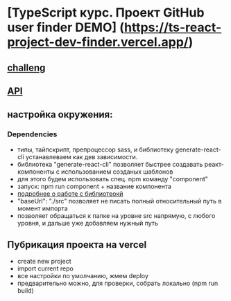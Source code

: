 # [TypeScript курс. Проект GitHub user finder DEMO] (https://ts-react-project-dev-finder.vercel.app/)

## [challeng](https://www.frontendmentor.io/challenges/github-user-search-app-Q09YOgaH6)

## [API](https://api.github.com/users/maximmorenko)

## настройка окружения:

### Dependencies
- типы, тайпскрипт, препроцессор sass, и библиотеку generate-react-cli устанавлеваем как дев зависимости.
- библиотека "generate-react-cli" позволяет быстрее создавать реакт-компоненты с использованием созданых шаблонов
- для этого будем использовать спец. npm команду "component"
- запуск: npm run component + название компонента
- [подробнее о работе с библиотеокй](https://www.youtube.com/watch?v=9ro7lKAAj2I)
- "baseUrl": "./src" позволяет не писать полный относительный путь в момент импорта
- позволяет обращаться к папке на уровне src напрямую, с любого уровня, и дальше уже добавляем нужный путь

## Пубрикация проекта на vercel
- create new project
- import current repo
- все настройки по умолчанию, жмем deploy
- предварительно можно, для проверки, собрать локально (npm run build)

